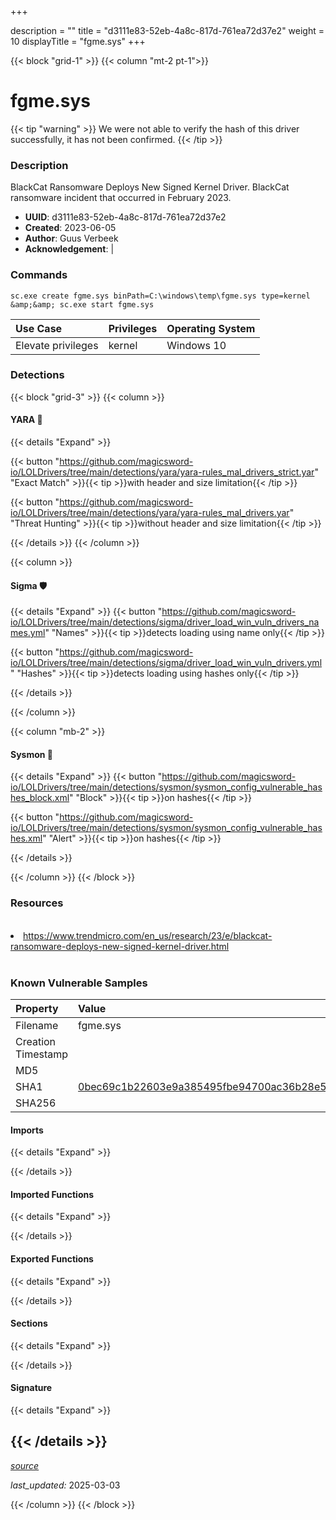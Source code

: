 +++

description = ""
title = "d3111e83-52eb-4a8c-817d-761ea72d37e2"
weight = 10
displayTitle = "fgme.sys"
+++


{{< block "grid-1" >}}
{{< column "mt-2 pt-1">}}


# fgme.sys


{{< tip "warning" >}}
We were not able to verify the hash of this driver successfully, it has not been confirmed.
{{< /tip >}}


### Description

BlackCat Ransomware Deploys New Signed Kernel Driver. BlackCat ransomware incident that occurred in February 2023.
- **UUID**: d3111e83-52eb-4a8c-817d-761ea72d37e2
- **Created**: 2023-06-05
- **Author**: Guus Verbeek
- **Acknowledgement**:  | [](https://twitter.com/)


### Commands

```
sc.exe create fgme.sys binPath=C:\windows\temp\fgme.sys type=kernel &amp;&amp; sc.exe start fgme.sys
```


| Use Case | Privileges | Operating System | 
|:---- | ---- | ---- |
| Elevate privileges | kernel | Windows 10 |



### Detections


{{< block "grid-3" >}}
{{< column >}}
#### YARA 🏹
{{< details "Expand" >}}

{{< button "https://github.com/magicsword-io/LOLDrivers/tree/main/detections/yara/yara-rules_mal_drivers_strict.yar" "Exact Match" >}}{{< tip >}}with header and size limitation{{< /tip >}} 

{{< button "https://github.com/magicsword-io/LOLDrivers/tree/main/detections/yara/yara-rules_mal_drivers.yar" "Threat Hunting" >}}{{< tip >}}without header and size limitation{{< /tip >}} 



{{< /details >}}
{{< /column >}}



{{< column >}}

#### Sigma 🛡️
{{< details "Expand" >}}
{{< button "https://github.com/magicsword-io/LOLDrivers/tree/main/detections/sigma/driver_load_win_vuln_drivers_names.yml" "Names" >}}{{< tip >}}detects loading using name only{{< /tip >}} 


{{< button "https://github.com/magicsword-io/LOLDrivers/tree/main/detections/sigma/driver_load_win_vuln_drivers.yml" "Hashes" >}}{{< tip >}}detects loading using hashes only{{< /tip >}} 

{{< /details >}}

{{< /column >}}


{{< column "mb-2" >}}

#### Sysmon 🔎
{{< details "Expand" >}}
{{< button "https://github.com/magicsword-io/LOLDrivers/tree/main/detections/sysmon/sysmon_config_vulnerable_hashes_block.xml" "Block" >}}{{< tip >}}on hashes{{< /tip >}} 

{{< button "https://github.com/magicsword-io/LOLDrivers/tree/main/detections/sysmon/sysmon_config_vulnerable_hashes.xml" "Alert" >}}{{< tip >}}on hashes{{< /tip >}} 

{{< /details >}}

{{< /column >}}
{{< /block >}}


### Resources
<br>
<li><a href="https://www.trendmicro.com/en_us/research/23/e/blackcat-ransomware-deploys-new-signed-kernel-driver.html">https://www.trendmicro.com/en_us/research/23/e/blackcat-ransomware-deploys-new-signed-kernel-driver.html</a></li>
<br>


### Known Vulnerable Samples

| Property           | Value |
|:-------------------|:------|
| Filename           | fgme.sys |
| Creation Timestamp           |  |
| MD5                | [](https://www.virustotal.com/gui/file/) |
| SHA1               | [0bec69c1b22603e9a385495fbe94700ac36b28e5](https://www.virustotal.com/gui/file/0bec69c1b22603e9a385495fbe94700ac36b28e5) |
| SHA256             | [](https://www.virustotal.com/gui/file/) |



#### Imports
{{< details "Expand" >}}

{{< /details >}}
#### Imported Functions
{{< details "Expand" >}}

{{< /details >}}
#### Exported Functions
{{< details "Expand" >}}

{{< /details >}}

#### Sections
{{< details "Expand" >}}

{{< /details >}}
#### Signature
{{< details "Expand" >}}

{{< /details >}}
-----



[*source*](https://github.com/magicsword-io/LOLDrivers/tree/main/yaml/d3111e83-52eb-4a8c-817d-761ea72d37e2.yaml)

*last_updated:* 2025-03-03

{{< /column >}}
{{< /block >}}
